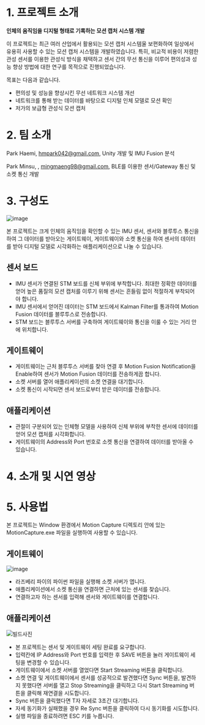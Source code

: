 # 1. 프로젝트 소개
**인체의 움직임을 디지털 형태로 기록하는 모션 캡처 시스템 개발**

이 프로젝트는 최근 여러 산업에서 활용되는 모션 캡처 시스템울 보편화하여 일상에서 유용히 사용할 수 있는 모션 캡처 시스템을 개발하였습니다. 특히, 비교적 비용이 저렴한 관성 센서를 이용한 관성식 방식을 채택하고 센서 간의 무선 통신을 이루어 편의성과 성능 향상 방법에 대한 연구를 목적으로 진행되었습니다.

목표는 다음과 같습니다.
* 편의성 및 성능을 향상시킨 무선 네트워크 시스템 개선
* 네트워크를 통해 받는 데이터를 바탕으로 디지털 인체 모델로 모션 확인
* 저가의 보급형 관성식 모션 캡처


# 2. 팀 소개
Park Haemi, hmpark042@gmail.com, Unity 개발 및 IMU Fusion 분석

Park Minsu, , mingmaeng98@gmail.com, BLE를 이용한 센서/Gateway 통신 및  소켓 통신 개발


# 3. 구성도
![image](https://user-images.githubusercontent.com/48706944/195280835-3e7b6c61-756c-4de7-aecd-105171292d8c.png)

본 프로젝트는 크게 인체의 움직임을 확인할 수 있는 IMU 센서, 센서와 블루투스 통신을 하여 그 데이터를 받아오는 게이트웨이, 게이트웨이와 소켓 통신을 하여 센서의 데이터를 받아 디지털 모델로 시각화하는 애플리케이션으로 나눌 수 있습니다.

## 센서 보드
* IMU 센서가 연결된 STM 보드를 신체 부위에 부착합니다. 최대한 정확한 데이터를 얻어 높은 품질의 모션 캡처를 이루기 위해 센서는 흔들림 없이 적절하게 부착되어야 합니다.
* IMU 센서에서 얻어진 데이터는 STM 보드에서 Kalman Filter를 통과하여 Motion Fusion 데이터를 블루투스로 전송합니다.
* STM 보드는 블루투스 서버를 구축하여 게이트웨이와 통신을 이룰 수 있는 거리 안에 위치합니다.

## 게이트웨이
* 게이트웨이는 근처 블루투스 서버를 찾아 연결 후 Motion Fusion Notification을 Enable하여 센서가 Motion Fusion 데이터를 전송하게끔 합니다.
* 소켓 서버를 열어 애플리케이션의 소켓 연결을 대기합니다.
* 소켓 통신이 시작되면 센서 보드로부터 받은 데이터를 전송합니다.

## 애플리케이션
* 관절이 구분되어 있는 인체형 모델을 사용하여 신체 부위에 부착한 센서에 데이터를 얻어 모션 캡처를 시각화합니다.
* 게이트웨이의 Address와 Port 번호로 소켓 통신을 연결하여 데이터를 받아올 수 있습니다.

# 4. 소개 및 시연 영상


# 5. 사용법
본 프로젝트는 Window 환경에서 Motion Capture 디렉토리 안에 있는 MotionCapture.exe 파일을 실행하여 사용할 수 있습니다.

## 게이트웨이
![image](https://user-images.githubusercontent.com/48706944/195278497-60413829-4d1d-4f8c-bc66-984ddc513696.png)

* 라즈베리 파이의 파이썬 파일을 실행해 소켓 서버가 엽니다.
* 애플리케이션에서 소켓 통신을 연결하면 근처에 있는 센서를 찾습니다.
* 연결하고자 하는 센서를 입력해 센서와 게이트웨이를 연결합니다.

## 애플리케이션
![빌드사진](https://user-images.githubusercontent.com/48706944/195005486-e98a49db-181e-4472-b95d-8328cca30ee1.png)

* 본 프로젝트는 센서 및 게이트웨이 세팅 완료를 요구합니다.
* 입력칸에 IP Address와 Port 번호를 입력한 후 SAVE 버튼을 눌러 게이트웨이 세팅을 변경할 수 있습니다.
* 게이트웨이에서 소켓 서버를 열었다면 Start Streaming 버튼을 클릭합니다.
* 소켓 연결 및 게이트웨이에서 센서를 성공적으로 발견했다면 Sync 버튼을, 발견하지 못했다면 서버를 열고 Stop Streaming을 클릭하고 다시 Start Streaming 버튼을 클릭해 재연결을 시도합니다.
* Sync 버튼을 클릭했다면 T자 자세로 3초간 대기합니다.
* 자세 동기화가 실패했을 경우 Re Sync 버튼을 클릭하여 다시 동기화를 시도합니다.
* 실행 파일을 종료하려면 ESC 키를 누릅니다.

